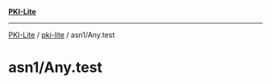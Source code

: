 [**PKI-Lite**](../../../README.md)

---

[PKI-Lite](../../../README.md) / [pki-lite](../../README.md) / asn1/Any.test

# asn1/Any.test
